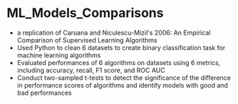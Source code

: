 # ML_Models_Comparisons
- a replication of Caruana and Niculescu-Mizil's 2006: An Empirical Comparison of Supervised Learning Algorithms
- Used Python to clean 6 datasets to create binary classification task for machine learning algorithms
- Evaluated performances of 6 algorithms on datasets using 6 metrics, including accuracy, recall, F1 score, and ROC AUC
- Conduct two-sampled t-tests to detect the significance of the difference in performance scores of algorithms and identify models with good and bad performances
